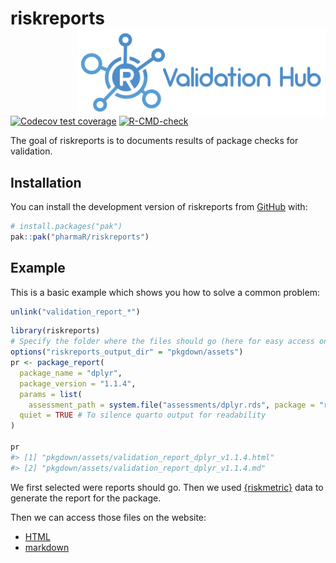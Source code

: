 
<!-- README.md is generated from README.Rmd. Please edit that file -->

# riskreports <a href="https://pharmar.github.io/riskreports/"><img src="man/figures/logo.svg" align="right" height="139" alt="riskreports website" /></a>

<!-- badges: start -->

[![Codecov test
coverage](https://codecov.io/gh/pharmaR/riskreports/graph/badge.svg)](https://app.codecov.io/gh/pharmaR/riskreports)
[![R-CMD-check](https://github.com/pharmaR/riskreports/actions/workflows/R-CMD-check.yaml/badge.svg)](https://github.com/pharmaR/riskreports/actions/workflows/R-CMD-check.yaml)
<!-- badges: end -->

The goal of riskreports is to documents results of package checks for
validation.

## Installation

You can install the development version of riskreports from
[GitHub](https://github.com/) with:

``` r
# install.packages("pak")
pak::pak("pharmaR/riskreports")
```

## Example

This is a basic example which shows you how to solve a common problem:

``` r
unlink("validation_report_*")
```

``` r
library(riskreports)
# Specify the folder where the files should go (here for easy access on the website)
options("riskreports_output_dir" = "pkgdown/assets")
pr <- package_report(
  package_name = "dplyr",
  package_version = "1.1.4",
  params = list(
    assessment_path = system.file("assessments/dplyr.rds", package = "riskreports")),
  quiet = TRUE # To silence quarto output for readability
)

pr
#> [1] "pkgdown/assets/validation_report_dplyr_v1.1.4.html"
#> [2] "pkgdown/assets/validation_report_dplyr_v1.1.4.md"
```

We first selected were reports should go. Then we used
[{riskmetric}](https://cran.r-project.org/package=riskmetric) data to
generate the report for the package.

Then we can access those files on the website:

- [HTML](https://pharmar.github.io/validation_report_dplyr_v1.1.4.html)
- [markdown](https://pharmar.github.io/validation_report_dplyr_v1.1.4.md)
